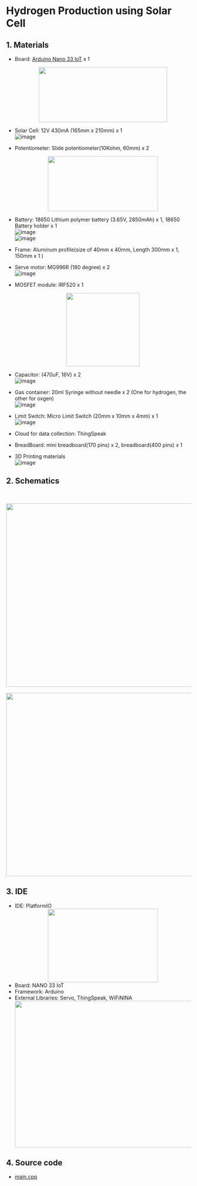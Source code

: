 # Hydrogen Production using Solar Cell 


## 1. Materials
 - Board: [Arduino Nano 33 IoT](https://store-usa.arduino.cc/products/arduino-nano-33-iot) x 1 
   <br><center><img src="https://user-images.githubusercontent.com/24539773/196139174-9f35df38-fccd-4a61-90d6-cf9083055df7.png" width="350" height="150"></center>


 - Solar Cell: 12V 430mA (165mm x 210mm) x 1
   <br>![image](https://user-images.githubusercontent.com/24539773/196139610-4e6d90d5-6e4b-46d4-8e78-0af7e12ff71a.png)

 -  Potentiometer: Slide potentiometer(10Kohm, 60mm) x 2
    <br><center><img src="https://user-images.githubusercontent.com/24539773/196139798-0f99e40f-3033-4aea-8e89-70e18fa872e2.png" width="300" height="150"></center>

 -  Battery: 18650 Lithium polymer battery (3.65V, 2850mAh) x 1, 18650 Battery holder x 1
    <br>![image](https://user-images.githubusercontent.com/24539773/196142917-96c628a4-c243-45d7-97d8-1ee9a2eac63f.png)
    <br>![image](https://user-images.githubusercontent.com/24539773/196143255-030dae8d-5aaf-44dc-a31b-cfddcaa98608.png)


 -  Frame: Aluminum profile(size of 40mm x 40mm, Length 300mm x 1, 150mm x 1 ) 
 -  Serve motor: MG996R (180 degree) x 2
    <br>![image](https://user-images.githubusercontent.com/24539773/196140738-d56a92d2-846e-47ed-a68b-455eb37a92dd.png)

 -  MOSFET module: IRF520 x 1
    <br><center><img src="https://user-images.githubusercontent.com/24539773/196126013-d468d98e-1329-424f-954f-2957cacb88dc.png" width="200" height="200"></center>
 -  Capacitor: (470uF, 16V) x 2
    <br>![image](https://user-images.githubusercontent.com/24539773/196141943-f7f55970-9b65-4627-8c66-d29f4d0bb8db.png)

 -  Gas container: 20ml Syringe without needle x 2 (One for hydrogen, the other for oxgen)
    <br>![image](https://user-images.githubusercontent.com/24539773/196142093-68618e82-0b3f-4c0b-a6c3-c265447f8009.png)

 -  Limit Switch: Micro Limit Switch (20mm x 10mm x 4mm) x 1
    <br>![image](https://user-images.githubusercontent.com/24539773/196125048-a510d89f-af0a-44c9-9fc9-8f59de2e4870.png)

 -  Cloud for data collection: ThingSpeak
 -  BreadBoard: mini breadboard(170 pins) x 2, breadboard(400 pins) x 1 
 -  3D Printing materials
    <br>![image](https://user-images.githubusercontent.com/24539773/196142578-59014d55-f3eb-4a76-bcc3-9f58dda46296.png)


## 2. Schematics
<br><center><img src="https://user-images.githubusercontent.com/24539773/196136024-046e4035-a7d5-4530-87c1-c7475ac1a868.png" width="800" height="500"></center>
<br><center><img src="https://user-images.githubusercontent.com/24539773/196137880-42384489-6d44-42a2-8436-636a1aa5b105.png" width="900" height="500"></center>


## 3. IDE
- IDE: PlatformIO
  <br><center><img src="https://user-images.githubusercontent.com/24539773/196131306-1eaf5d87-9d2f-4f19-916e-f541fe38f737.png" width="300" height="200"></center>
- Board: NANO 33 IoT
- Framework: Arduino
- External Libraries: Servo, ThingSpeak, WiFiNINA
  <br><center><img src="https://user-images.githubusercontent.com/24539773/196130832-361869a0-7b5f-4159-92f5-91269914a8f6.png" width="850" height="400"></center>

## 4. Source code
- [main.cpp](https://github.com/iispace/IoT/blob/main/Hydrogen_Prod/main.cpp)
